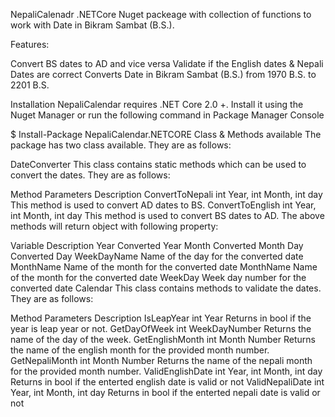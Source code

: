 NepaliCalenadr
.NETCore Nuget packeage with collection of functions to work with Date in Bikram Sambat (B.S.).

Features:

Convert BS dates to AD and vice versa
Validate if the English dates & Nepali Dates are correct
Converts Date in Bikram Sambat (B.S.) from 1970 B.S. to 2201 B.S.

Installation
NepaliCalendar requires .NET Core 2.0 +. Install it using the Nuget Manager or run the following command in Package Manager Console

$ Install-Package NepaliCalendar.NETCORE
Class & Methods available
The package has two class available. They are as follows:

DateConverter
This class contains static methods which can be used to convert the dates. They are as follows:

Method	Parameters	Description
ConvertToNepali	int Year, int Month, int day	This method is used to convert AD dates to BS.
ConvertToEnglish	int Year, int Month, int day	This method is used to convert BS dates to AD.
The above methods will return object with following property:

Variable	Description
Year	Converted Year
Month	Converted Month
Day	Converted Day
WeekDayName	Name of the day for the converted date
MonthName	Name of the month for the converted date
MonthName	Name of the month for the converted date
WeekDay	Week day number for the converted date
Calendar
This class contains methods to validate the dates. They are as follows:

Method	Parameters	Description
IsLeapYear	int Year	Returns in bool if the year is leap year or not.
GetDayOfWeek	int WeekDayNumber	Returns the name of the day of the week.
GetEnglishMonth	int Month Number	Returns the name of the english month for the provided month number.
GetNepaliMonth	int Month Number	Returns the name of the nepali month for the provided month number.
ValidEnglishDate	int Year, int Month, int day	Returns in bool if the enterted english date is valid or not
ValidNepaliDate	int Year, int Month, int day	Returns in bool if the enterted nepali date is valid or not

